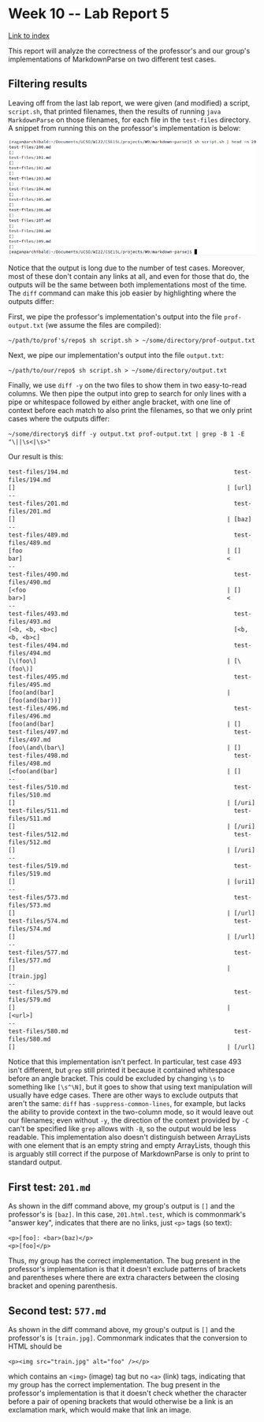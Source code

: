 # Week 10 -- Lab Report 5

[Link to index](./index.html)

This report will analyze the correctness of the professor's and our group's implementations of MarkdownParse on two different test cases.

## Filtering results

Leaving off from the last lab report, we were given (and modified) a script, `script.sh`, that printed filenames, then the results of running `java MarkdownParse` on those filenames, for each file in the `test-files` directory. A snippet from running this on the professor's implementation is below:

![Snippet](scriptsh-snippet.png)

Notice that the output is long due to the number of test cases. Moreover, most of these don't contain any links at all, and even for those that do, the outputs will be the same between both implementations most of the time. The `diff` command can make this job easier by highlighting where the outputs differ:

First, we pipe the professor's implementation's output into the file `prof-output.txt` (we assume the files are compiled):

```
~/path/to/prof's/repo$ sh script.sh > ~/some/directory/prof-output.txt
```

Next, we pipe our implementation's output into the file `output.txt`:

```
~/path/to/our/repo$ sh script.sh > ~/some/directory/output.txt
```

Finally, we use `diff -y` on the two files to show them in two easy-to-read columns. We then pipe the output into grep to search for only lines with a pipe or whitespace followed by either angle bracket, with one line of context before each match to also print the filenames, so that we only print cases where the outputs differ:

```
~/some/directory$ diff -y output.txt prof-output.txt | grep -B 1 -E "\||\s<|\s>"
```

Our result is this:

```
test-files/194.md                                               test-files/194.md
[]                                                            | [url]
--
test-files/201.md                                               test-files/201.md
[]                                                            | [baz]
--
test-files/489.md                                               test-files/489.md
[foo                                                          | []
bar]                                                          <
--
test-files/490.md                                               test-files/490.md
[<foo                                                         | []
bar>]                                                         <
--
test-files/493.md                                               test-files/493.md
[<b, <b, <b>c]                                                  [<b, <b, <b>c]
test-files/494.md                                               test-files/494.md
[\(foo\]                                                      | [\(foo\)]
test-files/495.md                                               test-files/495.md
[foo(and(bar]                                                 | [foo(and(bar))]
test-files/496.md                                               test-files/496.md
[foo(and(bar]                                                 | []
test-files/497.md                                               test-files/497.md
[foo\(and\(bar\]                                              | []
test-files/498.md                                               test-files/498.md
[<foo(and(bar]                                                | []
--
test-files/510.md                                               test-files/510.md
[]                                                            | [/uri]
test-files/511.md                                               test-files/511.md
[]                                                            | [/uri]
test-files/512.md                                               test-files/512.md
[]                                                            | [/uri]
--
test-files/519.md                                               test-files/519.md
[]                                                            | [uri1]
--
test-files/573.md                                               test-files/573.md
[]                                                            | [/url]
test-files/574.md                                               test-files/574.md
[]                                                            | [/url]
--
test-files/577.md                                               test-files/577.md
[]                                                            | [train.jpg]
--
test-files/579.md                                               test-files/579.md
[]                                                            | [<url>]
--
test-files/580.md                                               test-files/580.md
[]                                                            | [/url]
```

Notice that this implementation isn't perfect. In particular, test case 493 isn't different, but `grep` still printed it because it contained whitespace before an angle bracket. This could be excluded by changing `\s` to something like `[\s^\N]`, but it goes to show that using text manipulation will usually have edge cases. There are other ways to exclude outputs that aren't the same: `diff` has `-suppress-common-lines`, for example, but lacks the ability to provide context in the two-column mode, so it would leave out our filenames; even without `-y`, the direction of the context provided by `-C` can't be specified like `grep` allows with `-B`, so the output would be less readable. This implementation also doesn't distinguish between ArrayLists with one element that is an empty string and empty ArrayLists, though this is arguably still correct if the purpose of MarkdownParse is only to print to standard output.

## First test: `201.md`

As shown in the diff command above, my group's output is `[]` and the professor's is `[baz]`. In this case, `201.html.test`, which is commonmark's "answer key", indicates that there are no links, just `<p>` tags (so text):

```
<p>[foo]: <bar>(baz)</p>
<p>[foo]</p>
```

Thus, my group has the correct implementation. The bug present in the professor's implementation is that it doesn't exclude patterns of brackets and parentheses where there are extra characters between the closing bracket and opening parenthesis.

## Second test: `577.md`

As shown in the diff command above, my group's output is `[]` and the professor's is `[train.jpg]`. Commonmark indicates that the conversion to HTML should be

```
<p><img src="train.jpg" alt="foo" /></p>
```

which contains an `<img>` (image) tag but no `<a>` (link) tags, indicating that my group has the correct implementation. The bug present in the professor's implementation is that it doesn't check whether the character before a pair of opening brackets that would otherwise be a link is an exclamation mark, which would make that link an image.
